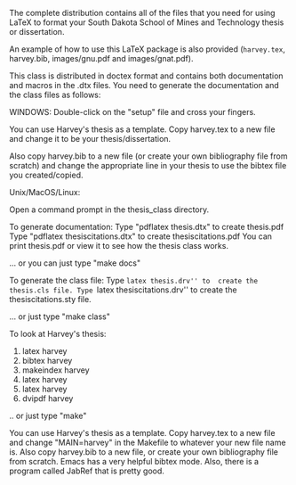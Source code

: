 

 The complete distribution contains all of the files that you need for using LaTeX to format your South Dakota School of Mines and Technology thesis or dissertation.

An example of how to use this LaTeX package is also provided (<code>harvey.tex</code>, harvey.bib, images/gnu.pdf and images/gnat.pdf).

 This class is distributed in doctex format and contains both
 documentation and macros in the .dtx files.  You need to generate
 the documentation and the class files as follows:

WINDOWS:
  Double-click on the "setup" file and cross your fingers.

  You can use Harvey's thesis as a template.  Copy harvey.tex
    to a new file and change it to be your thesis/dissertation.
    
  Also copy harvey.bib to a new file (or create your own
    bibliography file from scratch) and change the appropriate
    line in your thesis to use the bibtex file you created/copied.
  

Unix/MacOS/Linux:

 Open a command prompt in the thesis_class directory.

 To generate documentation:
   Type "pdflatex thesis.dtx" to create thesis.pdf
   Type "pdflatex thesiscitations.dtx" to create thesiscitations.pdf
   You can print thesis.pdf or view it to see how
   the thesis class works.

   ... or you can just type "make docs"

 To generate the class file:
   Type ``latex thesis.drv'' to  create the thesis.cls file.
   Type ``latex thesiscitations.drv'' to  create the thesiscitations.sty file.

   ... or just type "make class"

 To look at Harvey's thesis:
   1. latex harvey
   2. bibtex harvey
   3. makeindex harvey
   4. latex harvey
   5. latex harvey
   6. dvipdf harvey

   .. or just type "make"

   You can use Harvey's thesis as a template.  Copy harvey.tex
   to a new file and change "MAIN=harvey" in the Makefile to
   whatever your new file name is.  Also copy harvey.bib to a
   new file, or create your own bibliography file from scratch.
   Emacs has a very helpful bibtex mode.  Also, there is a
   program called JabRef that is pretty good.


   
